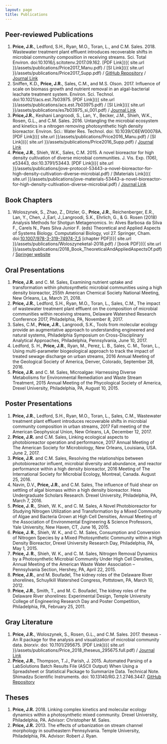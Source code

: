 ```yaml
---
layout: page
title: Publications
---
```


## Peer-reviewed Publications
1. **Price, J.R.**, Ledford, S.H., Ryan, M.O., Toran, L., and C.M. Sales. 2018. Wastewater treatment plant effluent introduces recoverable shifts in microbial community composition in receiving streams. Sci. Total Environ. doi:10.1016/j.scitotenv.2017.09.162. [PDF Link]({{ site.url }}/assets/publications/Price2017_Manu.pdf) / [SI Link]({{ site.url }}/assets/publications/Price2017_Supp.pdf) / [GitHub Repository](https://github.com/JacobRPrice/WWTP_Impact_on_Stream) / [Journal Link](http://www.sciencedirect.com/science/article/pii/S0048969717325111)    
1. Sniffen, K.D., **Price, J.R.**, Sales, C.M., and M.S. Olson. 2017. Influence of scale on biomass growth and nutrient removal in an algal-bacterial leachate treatment system. Environ. Sci. Technol. doi:10.1021/acs.est.7b03975. [PDF Link]({{ site.url }}/assets/publications/acs.est.7b03975.pdf) / [SI Link]({{ site.url }}/assets/publications/es7b03975_si_001.pdf) / [Journal Link](http://pubs.acs.org/doi/abs/10.1021/acs.est.7b03975)     
2. **Price,J.R.**, Keshani Langroodi, S., Lan, Y., Becker, J.M., Shieh, W.K., Rosen, G.L., and C.M. Sales. 2016. Untangling the microbial ecosystem and kinetics in a nitrogen removing photosynthetic high density bioreactor. Environ. Sci.: Water Res. Technol. doi: 10.1039/C6EW00078A. [PDF Link]({{ site.url }}/assets/publications/Price2016_Manu.pdf) / [SI Link]({{ site.url }}/assets/publications/Price2016_Supp.pdf) / [Journal Link](http://pubs.rsc.org/en/content/articlepdf/2016/ew/c6ew00078a)
3. **Price, J.R.**, Shieh, W.K., Sales, C.M. 2015. A novel bioreactor for high density cultivation of diverse microbial communities. J. Vis. Exp. (106), e53443, doi:10.3791/53443. [PDF Link]({{ site.url }}/assets/publications/jove-protocol-53443-a-novel-bioreactor-for-high-density-cultivation-diverse-microbial.pdf) / [Materials Link]({{ site.url }}/assets/publications/jove-materials-53443-a-novel-bioreactor-for-high-density-cultivation-diverse-microbial.pdf) / [Journal Link](http://www.jove.com/video/53443/a-novel-bioreactor-for-high-density-cultivation-diverse-microbial)

## Book Chapters  
1. Woloszynek, S., Zhao, Z., Ditzler, G., **Price, J.R.**, Reichenberger, E.R., Lan, Y., Chen, J.,Earl, J.,Langroodi, S.K., Ehrlich, G., & G. Rosen (2018) Analysis Methods for Shotgun Metagenomics. In: Alves Barbosa da Silva F., Carels N., Paes Silva Junior F. (eds) Theoretical and Applied Aspects of Systems Biology. Computational Biology, vol 27. Springer, Cham. doi:[10.1007/978-3-319-74974-7_5](https://doi.org/10.1007/978-3-319-74974-7_5) [chapter PDF]({{ site.url }}/assets/publications/Woloszyneketal-2018.pdf) / [book PDF]({{ site.url }}/assets/publications/2018_Book_TheoreticalAndAppliedAspectsOf.pdf) / [Springer website](https://link.springer.com/chapter/10.1007/978-3-319-74974-7_5)   

## Oral Presentations
1.  **Price, J.R.** and C. M. Sales, Examining nutrient uptake and transformation within photosynthetic microbial communities using a high density bioreactor, 255th American Chemical Society National Meeting, New Orleans, La, March 21, 2018.      
1.	**Price, J.R.**, Ledford, S.H., Ryan, M.O., Toran, L., Sales, C.M., The impact of wastewater treatment plant effluent on the composition of microbial communities within receiving streams, Delaware Watershed Research Conference 2017, Philadelphia, PA, November 8, 2017. 
2.	Sales, C.M., **Price, J.R.**, Langroodi, S.K., Tools from molecular ecology provide an augmentative approach to understanding engineered and natural systems, Philadelphia Symposium on Cross-Disciplinary Analytical Approaches, Philadelphia, Pennsylvania, June 10, 2017.  
3.	Ledford, S. H., **Price, J.R.**, Ryan, M., Perez, L. B., Sales, C. M., Toran, L., Using multi-parameter biogeological approach to track the impact of treated sewage discharge on urban streams, 2016 Annual Meeting of the Geological Society of America, Denver, Colorado, September 28, 2016.   
4.	**Price, J.R.** and C. M. Sales, Microalgae: Harnessing Diverse Metabolisms for Environmental Remediation and Waste Stream Treatment, 2015 Annual Meeting of the Phycological Society of America, Drexel University, Philadelphia, PA, August 10, 2015.   

## Poster Presentations
1.	**Price, J.R.**, Ledford, S.H., Ryan, M.O., Toran, L., Sales, C.M., Wastewater treatment plant effluent introduces recoverable shifts in microbial community composition in urban streams, 2017 Fall meeting of the American Geophysical Union, New Orleans, LA, December 12, 2017.  
1.	**Price, J.R.** and C.M. Sales, Linking ecological aspects to photobioreactor operation and performance, 2017 Annual Meeting of The American Society for Microbiology, New Orleans, Louisiana, USA. June 2, 2017.  
2.	**Price, J.R.** and C.M. Sales, Resolving the relationships between photobioreactor influent, microbial diversity and abundance, and reactor performance within a high density bioreactor, 2016 Meeting of The International Society for Microbial Ecology, Montreal, Canada. August 25, 2016.
3.	Navin, D.V., **Price, J.R.**, and C.M. Sales, The influence of fluid shear on settling of algal biomass within a high density bioreactor. Hess Undergraduate Scholars Research. Drexel University, Philadelphia, PA, March 7, 2016.
4.	**Price, J. R.**, Shieh, W. K., and C. M. Sales, A Novel Photobioreactor for Studying Nitrogen Utilization and Transformation by a Mixed Community of Algae and Bacteria Grown at High Cell Densities, Annual Meeting of the Association of Environmental Engineering & Science Professors, Yale University, New Haven, CT, June 16, 2015. 
5.	**Price, J. R.**, Shieh, W. K., and C. M. Sales, Consumption and Conversion of Nitrogen Species by a Mixed Photosynthetic Community within a High Density Bioreactor, Drexel University Research Day, Philadelphia, PA, May 1, 2015.
6.	**Price, J. R.**, Shieh, W. K., and C. M. Sales, Nitrogen Removal Dynamics by a Photosynthetic Microbial Community Under High Cell Densities, Annual Meeting of the American Waste Water Association – Pennsylvania Section, Hershey, PA, April 22, 2015.
7.	**Price, J.R.**, and M. Boufadel, The kidney roles of the Delaware River shorelines, Schuylkill Watershed Congress, Pottstown, PA, March 10, 2012.
8.	**Price, J.R.**, Smith, T., and M. C. Boufadel, The kidney roles of the Delaware River shorelines: Experimental Design, Temple University College of Engineering Research Day and Poster Competition, Philadelphia, PA, February 25, 2011.

## Gray Literature
1.	**Price, J.R.**, Woloszynek, S., Rosen, G.L., and C.M. Sales. 2017. theseus - An R package for the analysis and visualization of microbial community data. *biorxiv*. doi: 10.1101/295675. [PDF Link]({{ site.url }}/assets/publications/Price_2018_theseus_295675.full.pdf) / [Journal Link](https://www.biorxiv.org/content/early/2018/04/05/295675)
1.	**Price, J.R.**, Thompson, T.J., Parish, J. 2015. Automated Parsing of a LabSolutions Batch Results File (ASCII Output) When Using a Spreadsheet or Statistical Package to Summarize Data. Technical Note. Shimadzu Scientific Instruments. doi: 10.13140/RG.2.1.2746.3447. [GitHub Repository](https://github.com/saleslab/ParsingLabSolutionsASCIIOutput)

## Theses
1.	**Price, J.R.** 2018. Linking complex kinetics and molecular ecology dynamics within a photosynthetic mixed community. Drexel University, Philadelphia, PA. Advisor: Christopher M. Sales. 
2.	**Price, J.R.** 2013. The effects of urbanization on stream channel morphology in southeastern Pennsylvania. Temple University, Philadelphia, PA. Advisor: Robert J. Ryan.



